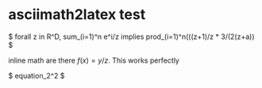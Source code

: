 # asciimath2latex test

$
forall z in R^D, sum_(i=1)^n e^i/z implies prod_(i=1)^n(((z+1)/z * 3/(2(z+a))
$

inline math are there $f(x) = y/z$. This works perfectly

$
equation_2^2
$
